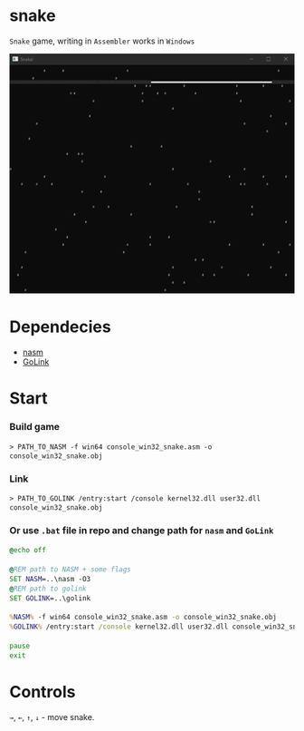 # snake
`Snake` game, writing in `Assembler` works in `Windows`

![](img/preview.gif)

# Dependecies
* [nasm](https://www.nasm.us/)
* [GoLink](http://www.godevtool.com/GolinkFrame.htm)

# Start

### Build game
``` console
> PATH_TO_NASM -f win64 console_win32_snake.asm -o console_win32_snake.obj
```

### Link
``` console
> PATH_TO_GOLINK /entry:start /console kernel32.dll user32.dll console_win32_snake.obj
```

### Or use `.bat` file in repo and change path for `nasm` and `GoLink`

``` bat
@echo off

@REM path to NASM + some flags
SET NASM=..\nasm -O3
@REM path to golink
SET GOLINK=..\golink

%NASM% -f win64 console_win32_snake.asm -o console_win32_snake.obj
%GOLINK% /entry:start /console kernel32.dll user32.dll console_win32_snake.obj

pause
exit
```

# Controls

`→`, `←`, `↑`, `↓` - move snake.